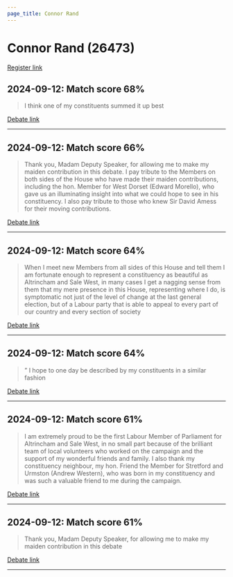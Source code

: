 ```yaml
---
page_title: Connor Rand
---
```


# Connor Rand  (26473)

[Register link](https://www.theyworkforyou.com/mp/26473/register)



## 2024-09-12: Match score 68%

>I think one of my constituents summed it up best

[Debate link](https://www.theyworkforyou.com/debates/?id=2024-09-12b.1046.0) 

---



## 2024-09-12: Match score 66%

>Thank you, Madam Deputy Speaker, for allowing me to make my maiden contribution in this debate. I pay tribute to the Members on both sides of the House who have made their maiden contributions, including the hon. Member for West Dorset (Edward Morello), who gave us an illuminating insight into what we could hope to see in his constituency. I also pay tribute to those who knew Sir David Amess for their moving contributions.

[Debate link](https://www.theyworkforyou.com/debates/?id=2024-09-12b.1046.0) 

---



## 2024-09-12: Match score 64%

>When I meet new Members from all sides of this House and tell them I am fortunate enough to represent a constituency as beautiful as Altrincham and Sale West, in many cases I get a nagging sense from them that my mere presence in this House, representing where I do, is symptomatic not just of the level of change at the last general election, but of a Labour party that is able to appeal to every part of our country and every section of society

[Debate link](https://www.theyworkforyou.com/debates/?id=2024-09-12b.1046.0) 

---



## 2024-09-12: Match score 64%

>” I hope to one day be described by my constituents in a similar fashion

[Debate link](https://www.theyworkforyou.com/debates/?id=2024-09-12b.1046.0) 

---



## 2024-09-12: Match score 61%

>I am extremely proud to be the first Labour Member of Parliament for Altrincham and Sale West, in no small part because of the brilliant team of local volunteers who worked on the campaign and the support of my wonderful friends and family. I also thank my constituency neighbour, my hon. Friend the Member for Stretford and Urmston (Andrew Western), who was born in my constituency and was such a valuable friend to me during the campaign.

[Debate link](https://www.theyworkforyou.com/debates/?id=2024-09-12b.1046.0) 

---



## 2024-09-12: Match score 61%

>Thank you, Madam Deputy Speaker, for allowing me to make my maiden contribution in this debate

[Debate link](https://www.theyworkforyou.com/debates/?id=2024-09-12b.1046.0) 

---

